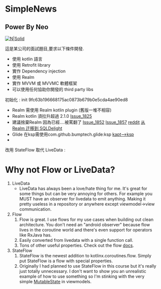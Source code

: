 # SimpleNews
## Power By Neo

[![N|Solid](https://i.imgur.com/k8oJm4N.png)](https://rooit.notion.site/Android-coding-test-a23daff0c96142a6a720a781cc8f8606)


這是某公司的面試題目,要求以下條件開發.

- 使⽤ kotlin 語⾔
- 使⽤ Retrofit library
- 實作 Dependency injection
- 使⽤ Realm
- 實作 MVVM 或 MVVMC 軟體框架
- 可以使⽤任何協助你開發的 third party libs

初始化 :  init  9fc63b196668175ac0873b679b0e5cda4ae90ed8
- Realm 需使用 Realm kotlin plugin (舊版一堆不相容)
- Realm kotlin 須拉升超過 2.1.0   [Issue_1825]
- 建議捨棄Realm 因為已經....被罵翻了   [Issue_1852] 
 [Issue_1857] 
 [reddit] 
 [从 Realm 迁移到 SQLDelight]
- Glide 在ksp需使用com.github.bumptech.glide:ksp  [kapt-->ksp]
- 
改用 StateFlow 取代 LiveData : 
# Why not Flow or LiveData?
1. LiveData
    - LiveData has always been a love/hate thing for me. It's great for some things but can be very annoying for others. For example you MUST have an observer for livedata to emit anything. Making it pretty useless in a repository or anywhere except viewmodel->view communication.
1. Flow
    1. Flow is great. I use flows for my use cases when building out clean architecture. You don't need an "android observer" because flow lives in the coroutine world and there's even support for operators like RxJava has.
    1. Easily converted from livedata with a single function call.
    1. Tons of other useful properties. Check out the flow [docs](https://kotlin.github.io/kotlinx.coroutines/kotlinx-coroutines-core/kotlinx.coroutines.flow/).
1. StateFlow
    1. StateFlow is the newest addition to kotlinx.coroutines.flow. Simply put StateFlow is a flow with special properties.
    1. Originally I had planned to use StateFlow in this course but it's really just totally unnecessary. I don't want to show you an unrealistic example of how to use something so I'm stinking with the very simple [MutableState](https://developer.android.com/reference/kotlin/androidx/compose/runtime/MutableState) in viewmodels.

  [Issue_1825]: <https://github.com/realm/realm-kotlin/issues/1825>
  [Issue_1852]: <https://github.com/realm/realm-kotlin/issues/1852#issuecomment-2456592109>
  [Issue_1857]: <https://github.com/realm/realm-kotlin/issues/1857>
  [reddit]: <https://www.reddit.com/r/androiddev/comments/1fg13ov/comment/ln07lzo/>
  [从 Realm 迁移到 SQLDelight]: <https://segmentfault.com/a/1190000046550165>
  [kapt-->ksp]: <https://www.linkedin.com/posts/rezyfr_migrate-from-kapt-to-ksp-android-studio-activity-7090913619143524352-aOyr?utm_source=share&utm_medium=member_desktop>


